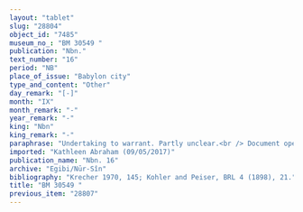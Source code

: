 ```yaml
---
layout: "tablet"
slug: "28804"
object_id: "7485"
museum_no_: "BM 30549 "
publication: "Nbn."
text_number: "16"
period: "NB"
place_of_issue: "Babylon city"
type_and_content: "Other"
day_remark: "[-]"
month: "IX"
month_remark: "-"
year_remark: "-"
king: "Nbn"
king_remark: "-"
paraphrase: "Undertaking to warrant. Partly unclear.<br /> Document opens with a reference to <em>a warranty</em>(?) (<em>pu-ut</em>, partly reconstructed) for the <em>sa-ra-qu </em>(=donation/theft?, uncl.) by/of <sup>f</sup><strong>B </strong>that <strong>A</strong> assumes(?) (l. 3 <em>n</em>[<em>a-&scaron;i</em>]) towards Ninlil. He <em>has given</em> <strong>D</strong> as pledge to <strong>C<sub>1</sub></strong> and <strong>C<sub>2</sub></strong> till Arahsamna (VIII), <em>till</em>(?) &hellip; (<em>adi muhhi x x i&scaron;</em>, uncl.)&nbsp; <strong>B</strong> will have stolen/donated(?)<em>(&scaron;arāq/ku</em>, wr.<em> ta-&scaron;ar-ra-qu</em>)<em>. </em>Before <em>(ina pāni</em>) the 4 judges <strong>E<sub>1-4</sub></strong>, followed by an obscure passage referring to an additional promissory note being &hellip; (<em>u&rsquo;iltu elat q&iacute;-it </em>[(&hellip;)]<em>. </em>There is no list of witnesses. The scribe is Gimil-Gula/&Scaron;ākin-&scaron;umi//Mudammiq-Adad.<br /> &nbsp;<br /> <strong>A</strong> =&nbsp; Kabtia/Mu&scaron;allim-Marduk//Bēl-ēṭir; <sup>f</sup><strong>B</strong> = <sup>f</sup>Bāba<em>-bēlet</em>; <strong>C<sub>1</sub> </strong>= Nab&ucirc;-balāssu-iqbi/Nab&ucirc;-mukīn-apli; <strong>C<sub>2</sub></strong> = Nab&ucirc;-mu&scaron;ētiq-udd&ecirc;/Nab&ucirc;-mukīn-apli; <strong>D</strong> = Silim-Bēl; <strong>E<sub>1</sub></strong> = Mu&scaron;ēzib-Marduk; <strong>E<sub>2</sub></strong>= Nergal-u&scaron;allim; <strong>E<sub>3</sub></strong>= Nergal-bān&ucirc;nu; <strong>E<sub>4</sub></strong>= Nab&ucirc;-ahhē-iddin/&Scaron;ulāya//Egibi."
imported: "Kathleen Abraham (09/05/2017)"
publication_name: "Nbn. 16"
archive: "Egibi/Nūr-Sîn"
bibliography: "Krecher 1970, 145; Kohler and Peiser, BRL 4 (1898), 21."
title: "BM 30549 "
previous_item: "28807"
---
```


